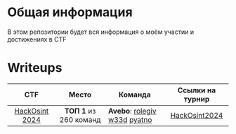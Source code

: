 # Общая информация

В этом репозитории будет вся информация о моём участии и достижениях в CTF

# Writeups

| CTF                        | Место   | Команда| Ссылки на турнир     |
|:--------------------------:|:-----------:|----------------------|:---------:|
| [HackOsint 2024](HackOsint-2024)| **ТОП 1** из 260 команд | **Avebo**: [rolegiv](https://github.com/rolegiv)  [w33d](https://github.com/w3irdd) [pyatno](https://github.com/pyatno) | [HackOsint2024](https://hackosint.net/) |

